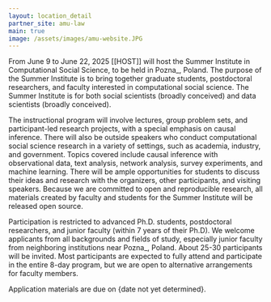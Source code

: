 ```yaml
---
layout: location_detail
partner_site: amu-law
main: true
image: /assets/images/amu-website.JPG
---
```


[//]: # (ORGANIZERS: Update the info to match your location. Add a site image to /assets/images/ and update the placeholder URL above to match it. See _data/2025/AMU/Law for yml files that control the header content, location info on general sites page, people lists, and sidebar.)

From June 9 to June 22, 2025 [[HOST]] will host the Summer Institute in Computational Social Science, to be held in Pozna_, Poland. The purpose of the Summer Institute is to bring together graduate students, postdoctoral researchers, and faculty interested in computational social science. The Summer Institute is for both social scientists (broadly conceived) and data scientists (broadly conceived).

The instructional program will involve lectures, group problem sets, and participant-led research projects, with a special emphasis on causal inference. There will also be outside speakers who conduct computational social science research in a variety of settings, such as academia, industry, and government. Topics covered include causal inference with observational data, text analysis, network analysis, survey experiments, and machine learning. There will be ample opportunities for students to discuss their ideas and research with the organizers, other participants, and visiting speakers. Because we are committed to open and reproducible research, all materials created by faculty and students for the Summer Institute will be released open source.

Participation is restricted to advanced Ph.D. students, postdoctoral researchers, and junior faculty (within 7 years of their Ph.D). We welcome applicants from all backgrounds and fields of study, especially junior faculty from neighboring institutions near Pozna_, Poland. About 25-30 participants will be invited. Most participants are expected to fully attend and participate in the entire 8-day program, but we are open to alternative arrangements for faculty members. 

Application materials are due on {date not yet determined}.

[//]: # (ORGANIZERS: feel free to add a link to your application materials or your SICSS apply page above.)